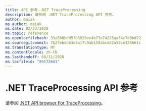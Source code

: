```yaml
---
title: API 参考-.NET TraceProcessing
description: 请参阅 .NET TraceProcessing API 参考。
author: maiak
ms.author: maiak
ms.date: 02/23/2020
ms.topic: reference
ms.openlocfilehash: 33a508bdd5fb3929ee4b77e74225aa54c7d8bd72
ms.sourcegitcommit: 7b2febddb3e8a17c9ab158abcdd2a59ce126661c
ms.translationtype: MT
ms.contentlocale: zh-CN
ms.lasthandoff: 08/31/2020
ms.locfileid: "89172641"
---
```

# <a name="net-traceprocessing-api-reference"></a>.NET TraceProcessing API 参考

请参阅 [.NET API browser For TraceProcessing](/dotnet/api/?view=trace-processor-dotnet-1.0)。